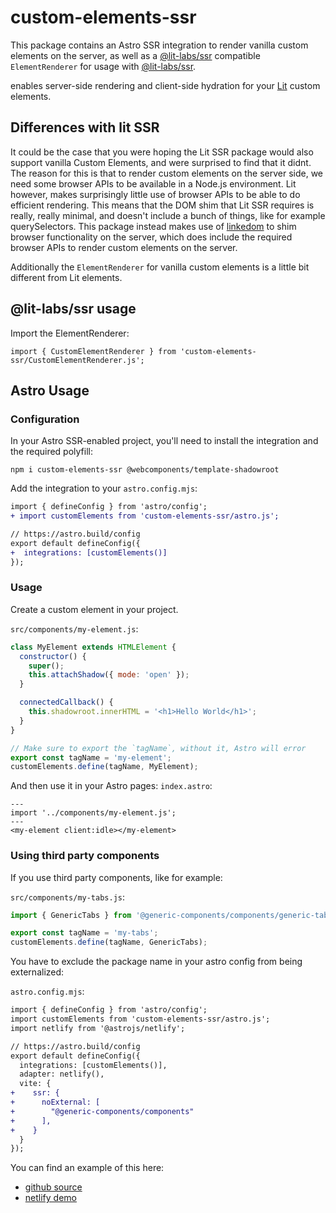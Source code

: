 # custom-elements-ssr

This package contains an Astro SSR integration to render vanilla custom elements on the server, as well as a [@lit-labs/ssr](https://www.npmjs.com/package/@lit-labs/ssr) compatible `ElementRenderer` for usage with [@lit-labs/ssr](https://www.npmjs.com/package/@lit-labs/ssr).

enables server-side rendering and client-side hydration for your [Lit](https://lit.dev/) custom elements.

## Differences with lit SSR

It could be the case that you were hoping the Lit SSR package would also support vanilla Custom Elements, and were surprised to find that it didnt. The reason for this is that to render custom elements on the server side, we need some browser APIs to be available in a Node.js environment. Lit however, makes surprisingly little use of browser APIs to be able to do efficient rendering. This means that the DOM shim that Lit SSR requires is really, really minimal, and doesn't include a bunch of things, like for example querySelectors. This package instead makes use of [linkedom]() to shim browser functionality on the server, which does include the required browser APIs to render custom elements on the server.

Additionally the `ElementRenderer` for vanilla custom elements is a little bit different from Lit elements.

## @lit-labs/ssr usage

Import the ElementRenderer:

```
import { CustomElementRenderer } from 'custom-elements-ssr/CustomElementRenderer.js';
```

## Astro Usage

### Configuration

In your Astro SSR-enabled project, you'll need to install the integration and the required polyfill:

```
npm i custom-elements-ssr @webcomponents/template-shadowroot
```

Add the integration to your `astro.config.mjs`:
```diff
import { defineConfig } from 'astro/config';
+ import customElements from 'custom-elements-ssr/astro.js';

// https://astro.build/config
export default defineConfig({
+  integrations: [customElements()]
});
```

### Usage

Create a custom element in your project.

`src/components/my-element.js`:
```js
class MyElement extends HTMLElement {
  constructor() {
    super();
    this.attachShadow({ mode: 'open' });
  }

  connectedCallback() {
    this.shadowroot.innerHTML = '<h1>Hello World</h1>';
  }
}

// Make sure to export the `tagName`, without it, Astro will error
export const tagName = 'my-element';
customElements.define(tagName, MyElement);
```

And then use it in your Astro pages:
`index.astro`:
```astro
---
import '../components/my-element.js';
---
<my-element client:idle></my-element>
```

### Using third party components

If you use third party components, like for example:

`src/components/my-tabs.js`:
```js
import { GenericTabs } from '@generic-components/components/generic-tabs/GenericTabs.js';

export const tagName = 'my-tabs';
customElements.define(tagName, GenericTabs);
```

You have to exclude the package name in your astro config from being externalized:

`astro.config.mjs`:
```diff
import { defineConfig } from 'astro/config';
import customElements from 'custom-elements-ssr/astro.js';
import netlify from '@astrojs/netlify';

// https://astro.build/config
export default defineConfig({
  integrations: [customElements()],
  adapter: netlify(),
  vite: {
+    ssr: {
+      noExternal: [
+        "@generic-components/components"
+      ],
+    }
  }
});
```

You can find an example of this here:
- [github source](https://github.com/thepassle/astro-custom-element-example)
- [netlify demo](vanilla-ssr-deploy-test.netlify.app/)